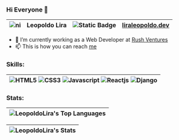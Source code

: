 ### Hi Everyone 👋
| ![ni](https://flagcdn.com/16x12/ni.png) | __Leopoldo Lira__ | ![Static Badge](https://img.shields.io/badge/React-Developer_%F0%9F%A4%93-blue) | [liraleopoldo.dev](https://liraleopoldo.dev) |
| --- | --- | --- | --- |


- 🔭 I’m currently working as a Web Developer at [Rush Ventures]([https://rushventures.com](https://rushventures.com))
- 📫 This is how you can reach [me](https://www.linkedin.com/in/leopoldo-lira-b70b52116/)

###

### Skills:

| ![HTML5](https://img.shields.io/badge/HTML5-E34F26?style=for-the-badge&logo=html5&logoColor=white) ![CSS3](https://img.shields.io/badge/CSS3-1572B6?style=for-the-badge&logo=css3&logoColor=white) ![Javascript](https://img.shields.io/badge/JavaScript-F7DF1E?style=for-the-badge&logo=JavaScript&logoColor=white) ![Reactjs](https://img.shields.io/badge/React-20232A?style=for-the-badge&logo=react&logoColor=61DAFB)  ![Django](https://img.shields.io/badge/Django-FFFFFF?style=for-the-badge&logo=django&logoColor=white&color=092e20) |
|---|

### Stats:

| ![LeopoldoLira's Top Languages](https://github-readme-stats.vercel.app/api/top-langs/?username=LeopoldoLira&theme=tokyonight&show_icons=true&hide_border=false&layout=compact) |
| --- |

| ![LeopoldoLira's Stats](https://github-readme-stats.vercel.app/api?username=LeopoldoLira&theme=tokyonight&show_icons=true&hide_border=false&count_private=true) |
| --- |
